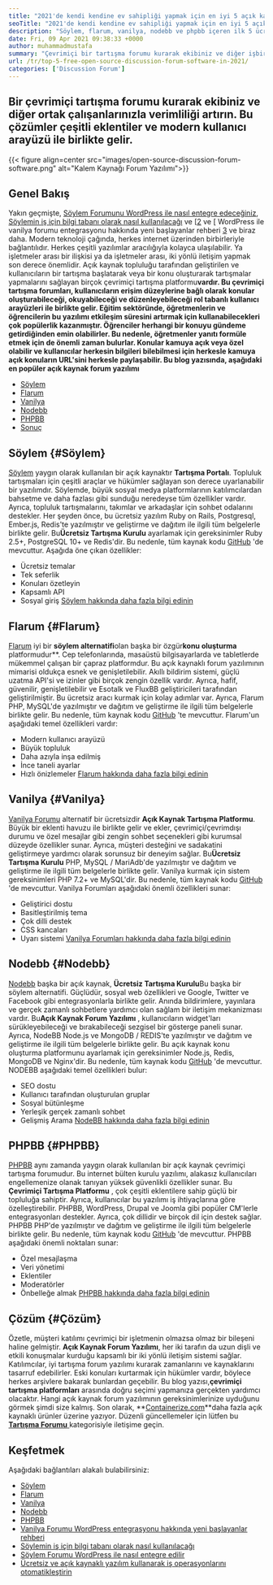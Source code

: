 ```yaml
---
title: "2021'de kendi kendine ev sahipliği yapmak için en iyi 5 açık kaynaklı forum yazılımı" 
seoTitle: "2021'de kendi kendine ev sahipliği yapmak için en iyi 5 açık kaynaklı forum yazılımı" 
description: "Söylem, flarum, vanilya, nodebb ve phpbb içeren ilk 5 ücretsiz açık kaynak forum yazılımı hakkında bilgi edinmek için bu blog gönderisini inceleyin." 
date: Fri, 09 Apr 2021 09:38:33 +0000
author: muhammadmustafa
summary: "Çevrimiçi bir tartışma forumu kurarak ekibiniz ve diğer işbirlikçileriyle verimliliği artırın. Bu çözümler çeşitli eklentiler ve modern kullanıcı arayüzü ile birlikte gelir." 
url: /tr/top-5-free-open-source-discussion-forum-software-in-2021/
categories: ['Discussion Forum']
---
```


## Bir çevrimiçi tartışma forumu kurarak ekibiniz ve diğer ortak çalışanlarınızla verimliliği artırın. Bu çözümler çeşitli eklentiler ve modern kullanıcı arayüzü ile birlikte gelir.

{{< figure align=center src="images/open-source-discussion-forum-software.png" alt="Kalem Kaynağı Forum Yazılımı">}}


## **Genel Bakış** 
Yakın geçmişte, [Söylem Forumunu WordPress ile nasıl entegre edeceğiniz][1], [Söylemin iş için bilgi tabanı olarak nasıl kullanılacağı][2] ve [[2] ve [ WordPress ile vanilya forumu entegrasyonu hakkında yeni başlayanlar rehberi [3] ve biraz daha. Modern teknoloji çağında, herkes internet üzerinden birbirleriyle bağlantılıdır. Herkes çeşitli yazılımlar aracılığıyla kolayca ulaşılabilir. Ya işletmeler arası bir ilişkisi ya da işletmeler arası, iki yönlü iletişim yapmak son derece önemlidir. Açık kaynak topluluğu tarafından geliştirilen ve kullanıcıların bir tartışma başlatarak veya bir konu oluşturarak tartışmalar yapmalarını sağlayan birçok çevrimiçi tartışma platformu**vardır.
Bu çevrimiçi tartışma forumları, kullanıcıların erişim düzeylerine bağlı olarak konular oluşturabileceği, okuyabileceği ve düzenleyebileceği rol tabanlı kullanıcı arayüzleri ile birlikte gelir. Eğitim sektöründe, öğretmenlerin ve öğrencilerin bu yazılımı etkileşim süresini artırmak için kullanabilecekleri çok popülerlik kazanmıştır. Öğrenciler herhangi bir konuyu gündeme getirdiğinden emin olabilirler. Bu nedenle, öğretmenler yanıtı formüle etmek için de önemli zaman bulurlar. Konular kamuya açık veya özel olabilir ve kullanıcılar herkesin bilgileri bilebilmesi için herkesle kamuya açık konuların URL'sini herkesle paylaşabilir. Bu blog yazısında, aşağıdaki en popüler açık kaynak forum yazılımı**
  * [Söylem][4]
  * [Flarum][5]
  * [Vanilya][6]
  * [Nodebb][7]
  * [PHPBB][8]
  * [Sonuç][9]

## Söylem {#Söylem}

[Söylem][10] yaygın olarak kullanılan bir açık kaynaktır **Tartışma Portalı**. Topluluk tartışmaları için çeşitli araçlar ve hükümler sağlayan son derece uyarlanabilir bir yazılımdır. Söylemde, büyük sosyal medya platformlarının katılımcılardan bahsetme ve daha fazlası gibi sunduğu neredeyse tüm özellikler vardır. Ayrıca, topluluk tartışmalarını, takımlar ve arkadaşlar için sohbet odalarını destekler. Her şeyden önce, bu ücretsiz yazılım Ruby on Rails, Postgresql, Ember.js, Redis'te yazılmıştır ve geliştirme ve dağıtım ile ilgili tüm belgelerle birlikte gelir. Bu**Ücretsiz Tartışma Kurulu** ayarlamak için gereksinimler Ruby 2.5+, PostgreSQL 10+ ve Redis'dir. Bu nedenle, tüm kaynak kodu [GitHub][11] 'de mevcuttur.
Aşağıda öne çıkan özellikler:
  * Ücretsiz temalar
  * Tek seferlik
  * Konuları özetleyin
  * Kapsamlı API
  * Sosyal giriş
[Söylem hakkında daha fazla bilgi edinin][12]

## Flarum {#Flarum}

[Flarum][13] iyi bir **söylem alternatifi**olan başka bir özgür**konu oluşturma** platformudur**. Cep telefonlarında, masaüstü bilgisayarlarda ve tabletlerde mükemmel çalışan bir çapraz platformdur. Bu açık kaynaklı forum yazılımının mimarisi oldukça esnek ve genişletilebilir. Akıllı bildirim sistemi, güçlü uzatma API'si ve izinler gibi birçok zengin özellik vardır. Ayrıca, hafif, güvenilir, genişletilebilir ve Esotalk ve FluxBB geliştiricileri tarafından geliştirilmiştir. Bu ücretsiz aracı kurmak için kolay adımlar var. Ayrıca, Flarum PHP, MySQL'de yazılmıştır ve dağıtım ve geliştirme ile ilgili tüm belgelerle birlikte gelir. Bu nedenle, tüm kaynak kodu [GitHub][14] 'te mevcuttur.
Flarum'un aşağıdaki temel özellikleri vardır:
  * Modern kullanıcı arayüzü
  * Büyük topluluk
  * Daha azıyla inşa edilmiş
  * İnce taneli ayarlar
  * Hızlı önizlemeler
[Flarum hakkında daha fazla bilgi edinin][15]

## Vanilya {#Vanilya}

[Vanilya Forumu][16] alternatif bir ücretsizdir **Açık Kaynak Tartışma Platformu**. Büyük bir eklenti havuzu ile birlikte gelir ve ekler, çevrimiçi/çevrimdışı durumu ve özel mesajlar gibi zengin sohbet seçenekleri gibi kurumsal düzeyde özellikler sunar. Ayrıca, müşteri desteğini ve sadakatini geliştirmeye yardımcı olarak sorunsuz bir deneyim sağlar. Bu**Ücretsiz Tartışma Kurulu** PHP, MySQL / MariAdb'de yazılmıştır ve dağıtım ve geliştirme ile ilgili tüm belgelerle birlikte gelir. Vanilya kurmak için sistem gereksinimleri PHP 7.2+ ve MySQL'dir. Bu nedenle, tüm kaynak kodu [GitHub][17] 'de mevcuttur.
Vanilya Forumları aşağıdaki önemli özellikleri sunar:
  * Geliştirici dostu
  * Basitleştirilmiş tema
  * Çok dilli destek
  * CSS kancaları
  * Uyarı sistemi
[Vanilya Forumları hakkında daha fazla bilgi edinin][18]

## Nodebb {#Nodebb}

[Nodebb][19] başka bir açık kaynak, **Ücretsiz Tartışma Kurulu**Bu başka bir söylem alternatifi. Güçlüdür, sosyal web özellikleri ve Google, Twitter ve Facebook gibi entegrasyonlarla birlikte gelir. Anında bildirimlere, yayınlara ve gerçek zamanlı sohbetlere yardımcı olan sağlam bir iletişim mekanizması vardır. Bu**Açık Kaynak Forum Yazılımı** , kullanıcıların widget'ları sürükleyebileceği ve bırakabileceği sezgisel bir gösterge paneli sunar. Ayrıca, NodeBB Node.js ve MongoDB / REDIS'te yazılmıştır ve dağıtım ve geliştirme ile ilgili tüm belgelerle birlikte gelir. Bu açık kaynak konu oluşturma platformunu ayarlamak için gereksinimler Node.js, Redis, MongoDB ve Nginx'dir. Bu nedenle, tüm kaynak kodu [GitHub][20] 'de mevcuttur.
NODEBB aşağıdaki temel özellikleri bulur:
  * SEO dostu
  * Kullanıcı tarafından oluşturulan gruplar
  * Sosyal bütünleşme
  * Yerleşik gerçek zamanlı sohbet
  * Gelişmiş Arama
[NodeBB hakkında daha fazla bilgi edinin][21]

## PHPBB {#PHPBB}

[PHPBB][22] aynı zamanda yaygın olarak kullanılan bir açık kaynak çevrimiçi tartışma forumudur. Bu internet bülten kurulu yazılımı, alakasız kullanıcıları engellemenize olanak tanıyan yüksek güvenlikli özellikler sunar. Bu **Çevrimiçi Tartışma Platformu** , çok çeşitli eklentilere sahip güçlü bir topluluğa sahiptir. Ayrıca, kullanıcılar bu yazılımı iş ihtiyaçlarına göre özelleştirebilir. PHPBB, WordPress, Drupal ve Joomla gibi popüler CM'lerle entegrasyonları destekler. Ayrıca, çok dillidir ve birçok dil için destek sağlar. PHPBB PHP'de yazılmıştır ve dağıtım ve geliştirme ile ilgili tüm belgelerle birlikte gelir. Bu nedenle, tüm kaynak kodu [GitHub][23] 'de mevcuttur.
PHPBB aşağıdaki önemli noktaları sunar:
  * Özel mesajlaşma
  * Veri yönetimi
  * Eklentiler
  * Moderatörler
  * Önbelleğe almak
[PHPBB hakkında daha fazla bilgi edinin][24]

## Çözüm {#Çözüm}

Özetle, müşteri katılımı çevrimiçi bir işletmenin olmazsa olmaz bir bileşeni haline gelmiştir. **Açık Kaynak Forum Yazılımı**, her iki tarafın da uzun dişli ve etkili konuşmalar kurduğu kapsamlı bir iki yönlü iletişim sistemi sağlar. Katılımcılar, iyi tartışma forum yazılımı kurarak zamanlarını ve kaynaklarını tasarruf edebilirler. Eski konuları kurtarmak için hükümler vardır, böylece herkes arşivlere bakarak bunlardan geçebilir. Bu blog yazısı,**çevrimiçi tartışma platformları** arasında doğru seçimi yapmanıza gerçekten yardımcı olacaktır. Hangi açık kaynak forum yazılımının gereksinimlerinize uyduğunu görmek şimdi size kalmış.
Son olarak, **[Containerize.com][25]**daha fazla açık kaynaklı ürünler üzerine yazıyor. Düzenli güncellemeler için lütfen bu [**Tartışma Forumu** ][26] kategorisiyle iletişime geçin.

## Keşfetmek
Aşağıdaki bağlantıları alakalı bulabilirsiniz:
  * [Söylem][10]
  * [Flarum][13]
  * [Vanilya][16]
  * [Nodebb][19]
  * [PHPBB][22]
  * [Vanilya Forumu WordPress entegrasyonu hakkında yeni başlayanlar rehberi][27]
  * [Söylemin iş için bilgi tabanı olarak nasıl kullanılacağı][2]
  * [Söylem Forumu WordPress ile nasıl entegre edilir][1]
  * [Ücretsiz ve açık kaynaklı yazılım kullanarak iş operasyonlarını otomatikleştirin][28]



[1]: https://blog.containerize.com/blogging/how-to-integrate-discourse-forum-with-wordpress/
[2]: https://blog.containerize.com/discussion-forum/how-to-use-discourse-as-a-knowledge-base/
[3]: https://blog.containerize.com/blogging/how-to-a-install-plugin-in-wordpress-vanilla-forum/
[4]: #Discourse
[5]: #Flarum
[6]: #Vanilla
[7]: #NodeBB
[8]: #phpBB
[9]: #Conclusion
[10]: https://products.containerize.com/discussion-forum/discourse
[11]: https://github.com/discourse/discourse
[12]: https://www.discourse.org/
[13]: https://products.containerize.com/discussion-forum/flarum
[14]: https://github.com/flarum/flarum
[15]: http://flarum.org
[16]: https://products.containerize.com/discussion-forum/vanilla
[17]: https://github.com/vanilla/vanilla
[18]: https://open.vanillaforums.com/
[19]: https://products.containerize.com/discussion-forum/nodebb
[20]: https://github.com/NodeBB/NodeBB
[21]: https://nodebb.org/
[22]: https://products.containerize.com/discussion-forum/phpbb
[23]: https://github.com/phpbb/phpbb
[24]: https://www.phpbb.com/
[25]: https://www.containerize.com/
[26]: https://products.containerize.com/discussion-forum/
[27]: https://blog.containerize.com/blogging/how-to-a-install-plugin-in-wordpress-vanilla-forum/
[28]: https://blog.containerize.com/blogging/automate-business-operations-using-open-source-software/
